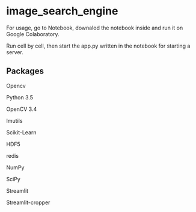 # image_search_engine
 
For usage, go to Notebook, downalod the notebook inside and run it on Google Colaboratory. 

Run cell by cell, then start the app.py written in the notebook for starting a server.

## Packages
Opencv

Python 3.5

OpenCV 3.4

Imutils

Scikit-Learn

HDF5

redis

NumPy

SciPy

Streamlit

Streamlit-cropper
